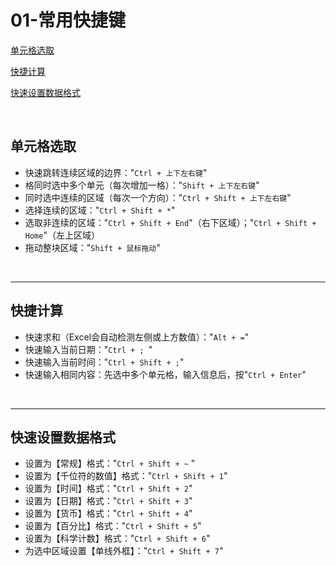 # 01-常用快捷键

[单元格选取](#单元格选取)

[快捷计算](#快捷计算)

[快速设置数据格式](#快速设置数据格式)

<br/>

## 单元格选取

- 快速跳转连续区域的边界："`Ctrl + 上下左右键`"
- 格同时选中多个单元（每次增加一格）："`Shift + 上下左右键`"
- 同时选中连续的区域（每次一个方向）："`Ctrl + Shift + 上下左右键`"
- 选择连续的区域："`Ctrl + Shift + *`"
- 选取非连续的区域："`Ctrl + Shift + End`"（右下区域）；"`Ctrl + Shift + Home`"（左上区域）
- 拖动整块区域："`Shift + 鼠标拖动`"

<br/>

------

## 快捷计算

- 快速求和（Excel会自动检测左侧或上方数值）："`Alt + =`" 
- 快速输入当前日期："`Ctrl + ; `"
- 快速输入当前时间："`Ctrl + Shift + ;`"
- 快速输入相同内容：先选中多个单元格，输入信息后，按"`Ctrl + Enter`"

<br/>

------

## 快速设置数据格式

- 设置为【常规】格式："`Ctrl + Shift + ~` "
- 设置为【千位符的数值】格式："`Ctrl + Shift + 1`"
- 设置为【时间】格式："`Ctrl + Shift + 2`"
- 设置为【日期】格式："`Ctrl + Shift + 3`"
- 设置为【货币】格式："`Ctrl + Shift + 4`"
- 设置为【百分比】格式："`Ctrl + Shift + 5`"
- 设置为【科学计数】格式："`Ctrl + Shift + 6`"
- 为选中区域设置【单线外框】："`Ctrl + Shift + 7`"